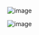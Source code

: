 ![image](https://user-images.githubusercontent.com/16262291/200193780-f378e3b2-d613-4cf6-883a-e240e1c5c2a7.png)

![image](https://user-images.githubusercontent.com/16262291/200195514-18a88876-d567-40ad-82a2-df1c3a23a3f4.png)

